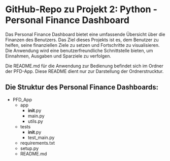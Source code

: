 # GitHub-Repo zu Projekt 2: Python - Personal Finance Dashboard

Das Personal Finance Dashboard bietet eine umfassende Übersicht über die Finanzen des Benutzers.
Das Ziel dieses Projekts ist es, dem Benutzer zu helfen, seine finanziellen Ziele zu setzen und Fortschritte zu visualisieren.
Die Anwendung wird eine benutzerfreundliche Schnittstelle bieten, um Einnahmen, Ausgaben und Sparziele zu verfolgen.

Die README.md für die Anwendung zur Bedienung befindet sich im Ordner der PFD-App. Diese README dient nur zur Darstellung der Ordnerstrucktur.

## Die Struktur des Personal Finance Dashboards:
- PFD_App
    - app
        - __init__.py
        - main.py
        - utils.py
    - tests
        - __init__.py
        - test_main.py
    - requirements.txt
    - setup.py
    - README.md
